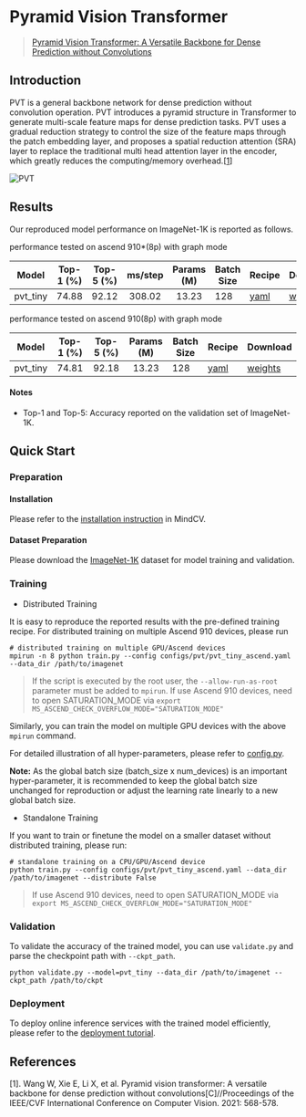 # Pyramid Vision Transformer

> [Pyramid Vision Transformer: A Versatile Backbone for Dense Prediction without Convolutions](https://arxiv.org/abs/2102.12122)

## Introduction

PVT is a general backbone network for dense prediction without convolution operation. PVT introduces a pyramid structure
in Transformer to generate multi-scale feature maps for dense prediction tasks. PVT uses a gradual reduction strategy to
control the size of the feature maps through the patch embedding layer, and proposes a spatial reduction attention (SRA)
layer to replace the traditional multi head attention layer in the encoder, which greatly reduces the computing/memory
overhead.[[1](#References)]

![PVT](https://user-images.githubusercontent.com/74176172/210046926-2322161b-a963-4603-b3cb-86ecdca41262.png)

## Results

Our reproduced model performance on ImageNet-1K is reported as follows.

performance tested on ascend 910*(8p) with graph mode

<div align="center">

|  Model   | Top-1 (%) | Top-5 (%) | ms/step | Params (M) | Batch Size | Recipe                                                                                     | Download                                                                                          |
| :------: | :-------: | :-------: | :-----: | :--------: | ---------- | ------------------------------------------------------------------------------------------ | ------------------------------------------------------------------------------------------------- |
| pvt_tiny |   74.88   |   92.12   | 308.02  |   13.23    | 128        | [yaml](https://github.com/mindspore-lab/mindcv/blob/main/configs/pvt/pvt_tiny_ascend.yaml) | [weights](https://download-mindspore.osinfra.cn/toolkits/mindcv/pvt/pvt_tiny-6676051f-910v2.ckpt) |

</div>

performance tested on ascend 910(8p) with graph mode

<div align="center">

|  Model   | Top-1 (%) | Top-5 (%) | Params (M) | Batch Size | Recipe                                                                                     | Download                                                                            |
|:--------:|:---------:|:---------:|:----------:|------------|--------------------------------------------------------------------------------------------|-------------------------------------------------------------------------------------|
| pvt_tiny |   74.81   |   92.18   |   13.23    | 128        | [yaml](https://github.com/mindspore-lab/mindcv/blob/main/configs/pvt/pvt_tiny_ascend.yaml) | [weights](https://download.mindspore.cn/toolkits/mindcv/pvt/pvt_tiny-6abb953d.ckpt) |

</div>

#### Notes

- Top-1 and Top-5: Accuracy reported on the validation set of ImageNet-1K.

## Quick Start

### Preparation

#### Installation

Please refer to the [installation instruction](https://github.com/mindspore-lab/mindcv#installation) in MindCV.

#### Dataset Preparation

Please download the [ImageNet-1K](https://www.image-net.org/challenges/LSVRC/2012/index.php) dataset for model training
and validation.

### Training

- Distributed Training

It is easy to reproduce the reported results with the pre-defined training recipe. For distributed training on multiple
Ascend 910 devices, please run

```shell
# distributed training on multiple GPU/Ascend devices
mpirun -n 8 python train.py --config configs/pvt/pvt_tiny_ascend.yaml --data_dir /path/to/imagenet
```

> If the script is executed by the root user, the `--allow-run-as-root` parameter must be added to `mpirun`.
> If use Ascend 910 devices, need to open SATURATION_MODE via `export MS_ASCEND_CHECK_OVERFLOW_MODE="SATURATION_MODE"`

Similarly, you can train the model on multiple GPU devices with the above `mpirun` command.

For detailed illustration of all hyper-parameters, please refer
to [config.py](https://github.com/mindspore-lab/mindcv/blob/main/config.py).

**Note:** As the global batch size (batch_size x num_devices) is an important hyper-parameter, it is recommended to keep
the global batch size unchanged for reproduction or adjust the learning rate linearly to a new global batch size.

* Standalone Training

If you want to train or finetune the model on a smaller dataset without distributed training, please run:

```shell
# standalone training on a CPU/GPU/Ascend device
python train.py --config configs/pvt/pvt_tiny_ascend.yaml --data_dir /path/to/imagenet --distribute False
```

> If use Ascend 910 devices, need to open SATURATION_MODE via `export MS_ASCEND_CHECK_OVERFLOW_MODE="SATURATION_MODE"`

### Validation

To validate the accuracy of the trained model, you can use `validate.py` and parse the checkpoint path
with `--ckpt_path`.

```shell
python validate.py --model=pvt_tiny --data_dir /path/to/imagenet --ckpt_path /path/to/ckpt
```

### Deployment

To deploy online inference services with the trained model efficiently, please refer to
the [deployment tutorial](https://mindspore-lab.github.io/mindcv/tutorials/deployment/).

## References

[1]. Wang W, Xie E, Li X, et al. Pyramid vision transformer: A versatile backbone for dense prediction without
convolutions[C]//Proceedings of the IEEE/CVF International Conference on Computer Vision. 2021: 568-578.
